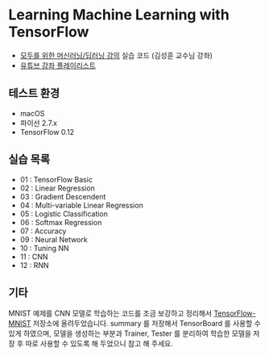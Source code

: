 # Learning Machine Learning with TensorFlow

- [모두를 위한 머신러닝/딥러닝 강의](http://hunkim.github.io/ml) 실습 코드 (김성훈 교수님 강좌)
- [유튜브 강좌 플레이리스트](https://www.youtube.com/watch?v=BS6O0zOGX4E&list=PLlMkM4tgfjnLSOjrEJN31gZATbcj_MpUm)

## 테스트 환경

- macOS
- 파이선 2.7.x
- TensorFlow 0.12

## 실습 목록

- 01 : TensorFlow Basic
- 02 : Linear Regression
- 03 : Gradient Descendent
- 04 : Multi-variable Linear Regression
- 05 : Logistic Classification
- 06 : Softmax Regression
- 07 : Accuracy
- 09 : Neural Network
- 10 : Tuning NN
- 11 : CNN
- 12 : RNN

## 기타

MNIST 예제를 CNN 모델로 학습하는 코드를 조금 보강하고 정리해서 [TensorFlow-MNIST](https://github.com/golbin/TensorFlow-MNIST) 저장소에 올려두었습니다.
summary 를 저장해서 TensorBoard 를 사용할 수 있게 하였으며, 모델을 생성하는 부분과 Trainer, Tester 를 분리하여 학습한 모델을 저장 후 따로 사용할 수 있도록 해 두었으니 참고 해 주세요.
